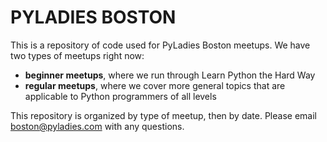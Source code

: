 PYLADIES BOSTON
===============

This is a repository of code used for PyLadies Boston meetups.
We have two types of meetups right now: 
* **beginner meetups**, where we run through Learn Python the Hard Way
* **regular meetups**, where we cover more general topics that are applicable to Python programmers of all levels

This repository is organized by type of meetup, then by date. Please email boston@pyladies.com with any questions.
